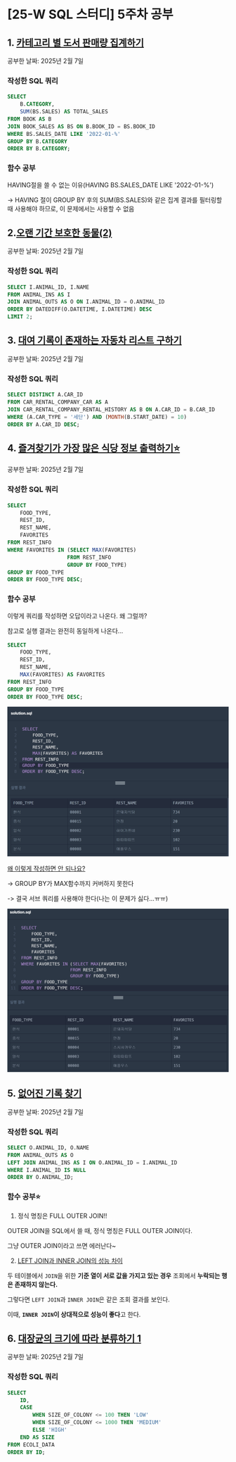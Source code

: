 # [25-W SQL 스터디] 5주차 공부

## 1. [카테고리 별 도서 판매량 집계하기](https://school.programmers.co.kr/learn/courses/30/lessons/144855)
공부한 날짜: 2025년 2월 7일

### 작성한 SQL 쿼리
```SQL
SELECT
    B.CATEGORY,
    SUM(BS.SALES) AS TOTAL_SALES
FROM BOOK AS B
JOIN BOOK_SALES AS BS ON B.BOOK_ID = BS.BOOK_ID
WHERE BS.SALES_DATE LIKE '2022-01-%'
GROUP BY B.CATEGORY
ORDER BY B.CATEGORY;
```

### 함수 공부
HAVING절을 쓸 수 없는 이유(HAVING BS.SALES_DATE LIKE '2022-01-%')

-> HAVING 절이 GROUP BY 후의 SUM(BS.SALES)와 같은 집계 결과를 필터링할 때 사용해야 하므로, 이 문제에서는 사용할 수 없음


## 2.[오랜 기간 보호한 동물(2)](https://school.programmers.co.kr/learn/courses/30/lessons/59411)
공부한 날짜: 2025년 2월 7일

### 작성한 SQL 쿼리
```SQL
SELECT I.ANIMAL_ID, I.NAME
FROM ANIMAL_INS AS I
JOIN ANIMAL_OUTS AS O ON I.ANIMAL_ID = O.ANIMAL_ID
ORDER BY DATEDIFF(O.DATETIME, I.DATETIME) DESC
LIMIT 2;
```


## 3. [대여 기록이 존재하는 자동차 리스트 구하기](https://school.programmers.co.kr/learn/courses/30/lessons/157341)
공부한 날짜: 2025년 2월 7일

### 작성한 SQL 쿼리
```SQL
SELECT DISTINCT A.CAR_ID
FROM CAR_RENTAL_COMPANY_CAR AS A
JOIN CAR_RENTAL_COMPANY_RENTAL_HISTORY AS B ON A.CAR_ID = B.CAR_ID
WHERE (A.CAR_TYPE = '세단') AND (MONTH(B.START_DATE) = 10)
ORDER BY A.CAR_ID DESC;
```


## 4. [즐겨찾기가 가장 많은 식당 정보 출력하기⭐](https://school.programmers.co.kr/learn/courses/30/lessons/131123)
공부한 날짜: 2025년 2월 7일

### 작성한 SQL 쿼리
```SQL
SELECT
    FOOD_TYPE,
    REST_ID,
    REST_NAME,
    FAVORITES
FROM REST_INFO
WHERE FAVORITES IN (SELECT MAX(FAVORITES)
                   FROM REST_INFO
                   GROUP BY FOOD_TYPE)
GROUP BY FOOD_TYPE
ORDER BY FOOD_TYPE DESC;
```

### 함수 공부
이렇게 쿼리를 작성하면 오답이라고 나온다. 왜 그럴까?

참고로 실행 결과는 완전히 동일하게 나온다...
```SQL
SELECT
    FOOD_TYPE,
    REST_ID,
    REST_NAME,
    MAX(FAVORITES) AS FAVORITES
FROM REST_INFO
GROUP BY FOOD_TYPE
ORDER BY FOOD_TYPE DESC;
```
![](https://github.com/bird-one-00/25-W_SQL_study/blob/main/img/%EC%8A%A4%ED%81%AC%EB%A6%B0%EC%83%B7%202025-02-07%20135604.png)

[왜 이렇게 작성하면 안 되나요?](https://school.programmers.co.kr/questions/38854)

-> GROUP BY가 MAX함수까지 커버하지 못한다

-> 결국 서브 쿼리를 사용해야 한다(나는 이 문제가 싫다...ㅠㅠ)

![](https://github.com/bird-one-00/25-W_SQL_study/blob/main/img/%EC%8A%A4%ED%81%AC%EB%A6%B0%EC%83%B7%202025-02-07%20140711.png)


## 5. [없어진 기록 찾기](https://school.programmers.co.kr/learn/courses/30/lessons/59042)
공부한 날짜: 2025년 2월 7일

### 작성한 SQL 쿼리
```SQL
SELECT O.ANIMAL_ID, O.NAME
FROM ANIMAL_OUTS AS O
LEFT JOIN ANIMAL_INS AS I ON O.ANIMAL_ID = I.ANIMAL_ID
WHERE I.ANIMAL_ID IS NULL
ORDER BY O.ANIMAL_ID;
```

### 함수 공부⭐
1. 정식 명칭은 FULL OUTER JOIN!!

OUTER JOIN을 SQL에서 쓸 때, 정식 명칭은 FULL OUTER JOIN이다.

그냥 OUTER JOIN이라고 쓰면 에러난다~

2. [LEFT JOIN과 INNER JOIN의 성능 차이](https://velog.io/@profile_exe/SQL-LEFT-JOIN-INNER-JOIN-%EC%B0%A8%EC%9D%B4)

두 테이블에서 `JOIN`을 위한 **기준 열이 서로 값을 가지고 있는 경우** 조회에서 **누락되는 행은 존재하지 않는다.**

그렇다면 `LEFT JOIN`과 `INNER JOIN`은 같은 조회 결과를 보인다.

이때, **`INNER JOIN`이 상대적으로 성능이 좋다**고 한다.


## 6. [대장균의 크기에 따라 분류하기 1](https://school.programmers.co.kr/learn/courses/30/lessons/299307)
공부한 날짜: 2025년 2월 7일

### 작성한 SQL 쿼리
```SQL
SELECT
    ID,
    CASE
        WHEN SIZE_OF_COLONY <= 100 THEN 'LOW'
        WHEN SIZE_OF_COLONY <= 1000 THEN 'MEDIUM'
        ELSE 'HIGH'
    END AS SIZE
FROM ECOLI_DATA
ORDER BY ID;
```